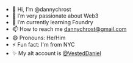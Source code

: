 - 👋 Hi, I’m @dannychrost
- 👀 I’m very passionate about Web3
- 🌱 I’m currently learning Foundry
- 📫 How to reach me dannychrost@gmail.com
- 😄 Pronouns: He/Him
- ⚡ Fun fact: I'm from NYC
- ✨ My alt account is [@VestedDaniel](https://github.com/VestedDaniel)

<!---
dannychrost/dannychrost is a ✨ special ✨ repository because its `README.md` (this file) appears on your GitHub profile.
You can click the Preview link to take a look at your changes.
--->

